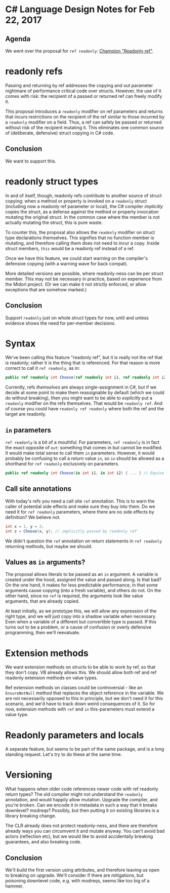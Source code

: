 # C# Language Design Notes for Feb 22, 2017

## Agenda

We went over the proposal for `ref readonly`: [Champion "Readonly ref"](https://github.com/dotnet/csharplang/issues/38).

# readonly refs

Passing and returning by ref addresses the copying and out parameter nightmare of performance critical code over structs. However, the use of it comes with risk: the recipient of a passed or returned ref can freely modify it.

This proposal introduces a `readonly` modifier on ref parameters and returns that incurs restrictions on the recipient of the ref similar to those incurred by a `readonly` modifier on a field. Thus, a ref can safely be passed or returned without risk of the recipient mutating it. This eliminates one common source of (deliberate, defensive) struct copying in C# code.

## Conclusion
We want to support this.


# readonly struct types

In and of itself, though, readonly refs contribute to another source of struct copying: when a method or property is invoked on a `readonly` struct (including now a readonly ref parameter or local), the C# compiler *implicitly* copies the struct, as a defense against the method or property invocation mutating the original struct. In the common case where the member is not actually mutating the struct, this is pure waste.

To counter this, the proposal also allows the `readonly` modifier on struct type declarations themselves. This signifies that no function member is mutating, and therefore calling them does not need to incur a copy. Inside struct members, `this` would be a readonly ref instead of a ref.

Once we have this feature, we could start warning on the compiler's defensive copying (with a warning wave for back compat).

More detailed versions are possible, where readonly-ness can be per struct member. This may not be necessary in practice, based on experience from the Midori project. (Or we can make it not strictly enforced, or allow exceptions that are somehow marked.)

## Conclusion
Support `readonly` just on whole struct types for now, until and unless evidence shows the need for per-member decisions.


# Syntax

We've been calling this feature "readonly ref", but it is really not the ref that is readonly; rather it is the thing that is referenced. For that reason is more correct to call it `ref readonly`, as in:

``` c#
public ref readonly int Choose(ref readonly int i1, ref readonly int i2) { ... }
```

Currently, refs *themselves* are always single-assignment in C#, but if we decide at some point to make them reassignable by default (which we could do without breaking), then you might want to be able to *explicitly* put a `readonly` modifier on the refs themselves. That would be `readonly ref`. And of course you could have `readonly ref readonly` where both the ref and the target are readonly.

## `in` parameters

`ref readonly` is a bit of a mouthful. For parameters, `ref readonly` is in fact the exact opposite of `out`: something that comes in but cannot be modified. It would make total sense to call them `in` parameters. However, it would probably be confusing to call a *return* value `in`, so `in` should be allowed as a shorthand for `ref readonly` exclusively on parameters.

``` c#
public ref readonly int Choose(in int i1, in int i2) { ... } // Equivalent to the above
```

## Call site annotations

With today's refs you need a call site `ref` annotation. This is to warn the caller of potential side effects and make sure they buy into them. Do we need it for `ref readonly` parameters, where there are no side effects by definition? We believe not. 

``` c#
int x = 1, y = 2;
int z = Choose(x, y); // implicitly passed by readonly ref
```

We didn't question the `ref` annotation on return statements in `ref readonly` returning methods, but maybe we should.

## Values as `in` arguments?

The proposal allows literals to be passed as an `in` argument. A variable is created under the hood, assigned the value and passed along. Is that bad? On the one hand, it makes for less predictable performance, in that some arguments cause copying (into a fresh variable), and others do not. On the other hand, since no `ref` is required, the arguments look like value arguments, that are already copied.

At least initially, as we prototype this, we will allow any expression of the right type, and we will just copy into a shadow variable when necessary. Even when a variable of a different but convertible type is passed. If this turns out to be a problem, or a cause of confusion or overly defensive programming, then we'll reevaluate. 


# Extension methods

We want extension methods on structs to be able to work by ref, so that they don't copy. VB already allows this. We should allow both ref and ref readonly extension methods on value types.

Ref extension methods on classes could be controversial - like an `EnsureNotNull` method that replaces the object reference in the variable. We are not necessarily opposed to this in principle, but we don't need it for this scenario, and we'd have to track down weird consequences of it. So for now, extension methods with `ref` and `in` this-parameters must extend a value type.


# Readonly parameters and locals

A separate feature, but seems to be part of the same package, and is a long standing request. Let's try to do these at the same time.


# Versioning

What happens when older code references newer code with ref readonly return types? The old compiler might not understand the `readonly` annotation, and would happily allow mutation. Upgrade the compiler, and you're broken. Can we encode it in metadata in such a way that it breaks downlevel? modreqs? Possibly, but then putting it on existing libraries is a library breaking change.

The CLR already does not protect readonly-ness, and there are therefore already ways you can circumvent it and mutate anyway. You can't avoid bad actors (reflection etc), but we would like to avoid accidentally breaking guarantees, and also breaking code.

## Conclusion

We'll build the first version using attributes, and therefore leaving us open to breaking on upgrade. We'll consider if there are mitigations, but poisoning downlevel code, e.g. with modreqs, seems like too big of a hammer.


